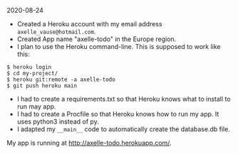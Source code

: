 2020-08-24

- Created a Heroku account with my email address `axelle_vause@hotmail.com`.
- Created App name "axelle-todo" in the Europe region.
- I plan to use the Heroku command-line. This is supposed to work like this:

```
$ heroku login
$ cd my-project/
$ heroku git:remote -a axelle-todo
$ git push heroku main
```

- I had to create a requirements.txt so that Heroku knows what to install to
  run may app.
- I had to create a Procfile so that Heroku knows how to run my app. It uses
  python3 instead of py.
- I adapted my `__main__` code to automatically create the database.db file.

My app is running at http://axelle-todo.herokuapp.com/.
